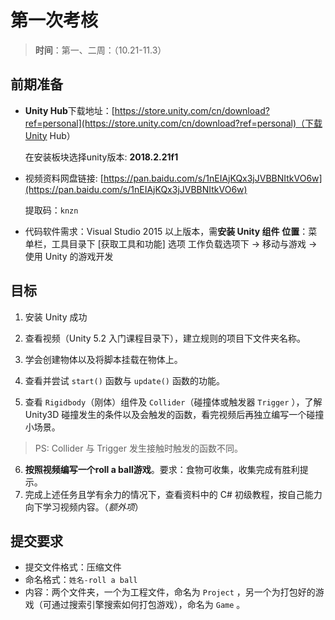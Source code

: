 ﻿# 第一次考核

>  **时间**：第一、二周：（10.21-11.3）

## 前期准备

- **Unity Hub**下载地址：[https://store.unity.com/cn/download?ref=personal](https://store.unity.com/cn/download?ref=personal)（下载Unity Hub）
  
  在安装板块选择unity版本: **2018.2.21f1**
  
- 视频资料网盘链接: [https://pan.baidu.com/s/1nEIAjKQx3jJVBBNItkVO6w](https://pan.baidu.com/s/1nEIAjKQx3jJVBBNItkVO6w)
  
  提取码：`knzn`
  
- 代码软件需求：Visual Studio 2015 以上版本，需**安装 Unity 组件**
  **位置**：菜单栏，工具目录下 [获取工具和功能] 选项
  工作负载选项下 -> 移动与游戏 -> 使用 Unity 的游戏开发

## 目标

1. 安装 Unity 成功

2. 查看视频（Unity 5.2 入门课程目录下），建立规则的项目下文件夹名称。

3. 学会创建物体以及将脚本挂载在物体上。

4. 查看并尝试 `start()` 函数与 `update()` 函数的功能。

5. 查看 `Rigidbody`（刚体）组件及 `Collider`（碰撞体或触发器 `Trigger` ），了解 Unity3D 碰撞发生的条件以及会触发的函数，看完视频后再独立编写一个碰撞小场景。

  > PS: Collider 与 Trigger 发生接触时触发的函数不同。 

6. **按照视频编写一个roll a ball游戏**。要求：食物可收集，收集完成有胜利提示。
7. 完成上述任务且学有余力的情况下，查看资料中的 C# 初级教程，按自己能力向下学习视频内容。（*额外项*）

## 提交要求

- 提交文件格式：压缩文件
- 命名格式：`姓名-roll a ball`
- 内容：两个文件夹，一个为工程文件，命名为 `Project` ，另一个为打包好的游戏（可通过搜索引擎搜索如何打包游戏），命名为 `Game` 。

